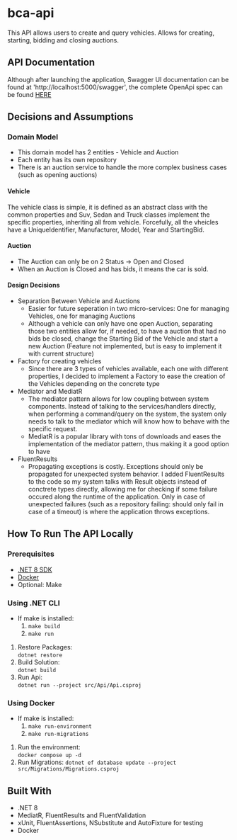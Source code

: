 # bca-api

This API allows users to create and query vehicles. 
Allows for creating, starting, bidding and closing auctions.

## API Documentation

Although after launching the application, Swagger UI documentation can be found at 'http://localhost:5000/swagger', the complete OpenApi spec can be found [HERE](Specs/api.yaml)

## Decisions and Assumptions

### Domain Model
- This domain model has 2 entities - Vehicle and Auction  
- Each entity has its own repository
- There is an auction service to handle the more complex business cases (such as opening auctions)

#### Vehicle

The vehicle class is simple, it is defined as an abstract class with the common properties and Suv, Sedan and Truck classes implement the specific properties, inheriting all from vehicle.
Forcefully, all the vheicles have a UniqueIdentifier, Manufacturer, Model, Year and StartingBid.

#### Auction

- The Auction can only be on 2 Status -> Open and Closed  
- When an Auction is Closed and has bids, it means the car is sold.

#### Design Decisions 

* Separation Between Vehicle and Auctions
    * Easier for future seperation in two micro-services: One for managing Vehicles, one for managing Auctions
    * Although a vehicle can only have one open Auction, separating those two entities allow for, if needed, to have a auction that had no bids be closed, change the Starting Bid of the Vehicle and start a new Auction (Feature not implemented, but is easy to implement it with current structure)
* Factory for creating vehicles
    * Since there are 3 types of vehicles available, each one with different properties, I decided to implement a Factory to ease the creation of the Vehicles depending on the concrete type
* Mediator and MediatR
    * The mediator pattern allows for low coupling between system components. Instead of talking to the services/handlers directly, when performing a command/query on the system, the system only needs to talk to the mediator which will know how to behave with the specific request.
    * MediatR is a popular library with tons of downloads and eases the implementation of the mediator pattern, thus making it a good option to have
* FluentResults
    * Propagating exceptions is costly. Exceptions should only be propagated for unexpected system behavior. I added FluentResults to the code so my system talks with Result objects instead of conctrete types directly, allowing me for checking if some failure occured along the runtime of the application. Only in case of unexpected failures (such as a repository failing: should only fail in case of a timeout) is where the application throws exceptions.

## How To Run The API Locally

### Prerequisites

-   [.NET 8 SDK](https://dotnet.microsoft.com/download/dotnet/8.0)
-   [Docker](https://www.docker.com/products/docker-desktop)
- Optional: Make

### Using .NET CLI
* If make is installed:  
    1. `make build`  
    2. `make run`
1. Restore Packages:  
`dotnet restore`
2. Build Solution:  
`dotnet build`
3. Run Api:  
`dotnet run --project src/Api/Api.csproj`
### Using Docker
* If make is installed:  
    1. `make run-environment`  
    2. `make run-migrations`

1. Run the environment:  
`docker compose up -d`
2. Run Migrations:
`dotnet ef database update --project src/Migrations/Migrations.csproj`
## Built With
- .NET 8
- MediatR, FluentResults and FluentValidation
- xUnit, FluentAssertions, NSubstitute and AutoFixture for testing
- Docker

